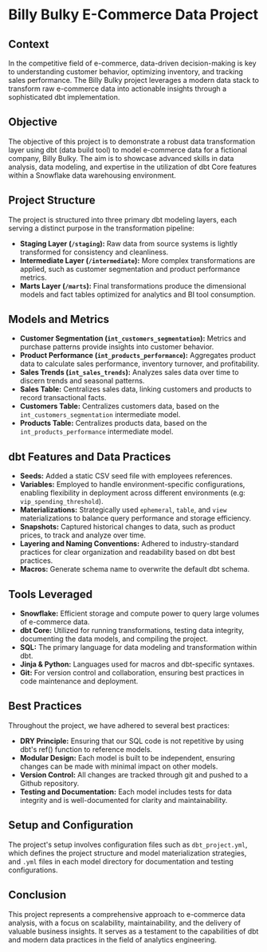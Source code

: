# Billy Bulky E-Commerce Data Project

## Context

In the competitive field of e-commerce, data-driven decision-making is key to understanding customer behavior, optimizing inventory, and tracking sales performance. The Billy Bulky project leverages a modern data stack to transform raw e-commerce data into actionable insights through a sophisticated dbt implementation.

## Objective

The objective of this project is to demonstrate a robust data transformation layer using dbt (data build tool) to model e-commerce data for a fictional company, Billy Bulky. The aim is to showcase advanced skills in data analysis, data modeling, and expertise in the utilization of dbt Core features within a Snowflake data warehousing environment.

## Project Structure

The project is structured into three primary dbt modeling layers, each serving a distinct purpose in the transformation pipeline:

- **Staging Layer (`/staging`):** Raw data from source systems is lightly transformed for consistency and cleanliness.
- **Intermediate Layer (`/intermediate`):** More complex transformations are applied, such as customer segmentation and product performance metrics.
- **Marts Layer (`/marts`):** Final transformations produce the dimensional models and fact tables optimized for analytics and BI tool consumption.

## Models and Metrics

- **Customer Segmentation (`int_customers_segmentation`):** Metrics and purchase patterns provide insights into customer behavior.
- **Product Performance (`int_products_performance`):** Aggregates product data to calculate sales performance, inventory turnover, and profitability.
- **Sales Trends (`int_sales_trends`):** Analyzes sales data over time to discern trends and seasonal patterns.
- **Sales Table:** Centralizes sales data, linking customers and products to record transactional facts.
- **Customers Table:** Centralizes customers data, based on the `int_customers_segmentation` intermediate model.
- **Products Table:** Centralizes products data, based on the `int_products_performance` intermediate model.

## dbt Features and Data Practices

- **Seeds:** Added a static CSV seed file with employees references.
- **Variables:** Employed to handle environment-specific configurations, enabling flexibility in deployment across different environments (e.g: `vip_spending_threshold`).
- **Materializations:** Strategically used `ephemeral`, `table`, and `view` materializations to balance query performance and storage efficiency.
- **Snapshots:** Captured historical changes to data, such as product prices, to track and analyze over time.
- **Layering and Naming Conventions:** Adhered to industry-standard practices for clear organization and readability based on dbt best practices.
- **Macros:** Generate schema name to overwrite the default dbt schema.

## Tools Leveraged

- **Snowflake:** Efficient storage and compute power to query large volumes of e-commerce data.
- **dbt Core:** Utilized for running transformations, testing data integrity, documenting the data models, and compiling the project.
- **SQL:** The primary language for data modeling and transformation within dbt.
- **Jinja & Python:** Languages used for macros and dbt-specific syntaxes.
- **Git:** For version control and collaboration, ensuring best practices in code maintenance and deployment.

## Best Practices

Throughout the project, we have adhered to several best practices:

- **DRY Principle:** Ensuring that our SQL code is not repetitive by using dbt's ref() function to reference models.
- **Modular Design:** Each model is built to be independent, ensuring changes can be made with minimal impact on other models.
- **Version Control:** All changes are tracked through git and pushed to a Github repository.
- **Testing and Documentation:** Each model includes tests for data integrity and is well-documented for clarity and maintainability.

## Setup and Configuration

The project's setup involves configuration files such as `dbt_project.yml`, which defines the project structure and model materialization strategies, and `.yml` files in each model directory for documentation and testing configurations.

## Conclusion

This project represents a comprehensive approach to e-commerce data analysis, with a focus on scalability, maintainability, and the delivery of valuable business insights. It serves as a testament to the capabilities of dbt and modern data practices in the field of analytics engineering.

